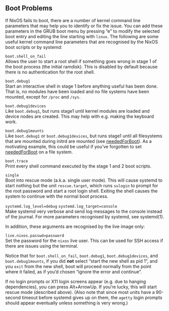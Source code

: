 ## Boot Problems

If NixOS fails to boot, there are a number of kernel command line parameters that may help you to identify or fix the issue. You can add these parameters in the GRUB boot menu by pressing “e” to modify the selected boot entry and editing the line starting with `linux`. The following are some useful kernel command line parameters that are recognised by the NixOS boot scripts or by systemd:

`boot.shell_on_fail`  
Allows the user to start a root shell if something goes wrong in stage 1 of the boot process (the initial ramdisk). This is disabled by default because there is no authentication for the root shell.

`boot.debug1`  
Start an interactive shell in stage 1 before anything useful has been done. That is, no modules have been loaded and no file systems have been mounted, except for `/proc` and `/sys`.

`boot.debug1devices`  
Like `boot.debug1`, but runs stage1 until kernel modules are loaded and device nodes are created. This may help with e.g. making the keyboard work.

`boot.debug1mounts`  
Like `boot.debug1` or `boot.debug1devices`, but runs stage1 until all filesystems that are mounted during initrd are mounted (see [neededForBoot](options.html#opt-fileSystems._name_.neededForBoot)). As a motivating example, this could be useful if you’ve forgotten to set [neededForBoot](options.html#opt-fileSystems._name_.neededForBoot) on a file system.

`boot.trace`  
Print every shell command executed by the stage 1 and 2 boot scripts.

`single`  
Boot into rescue mode (a.k.a. single user mode). This will cause systemd to start nothing but the unit `rescue.target`, which runs `sulogin` to prompt for the root password and start a root login shell. Exiting the shell causes the system to continue with the normal boot process.

`systemd.log_level=debug` `systemd.log_target=console`  
Make systemd very verbose and send log messages to the console instead of the journal. For more parameters recognised by systemd, see systemd(1).

In addition, these arguments are recognised by the live image only:

`live.nixos.passwd=password`  
Set the password for the `nixos` live user. This can be used for SSH access if there are issues using the terminal.

Notice that for `boot.shell_on_fail`, `boot.debug1`, `boot.debug1devices`, and `boot.debug1mounts`, if you did **not** select “start the new shell as pid 1”, and you `exit` from the new shell, boot will proceed normally from the point where it failed, as if you’d chosen “ignore the error and continue”.

If no login prompts or X11 login screens appear (e.g. due to hanging dependencies), you can press Alt+ArrowUp. If you’re lucky, this will start rescue mode (described above). (Also note that since most units have a 90-second timeout before systemd gives up on them, the `agetty` login prompts should appear eventually unless something is very wrong.)

